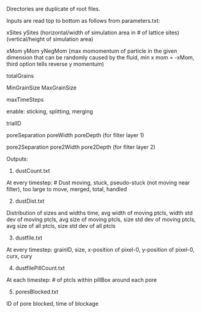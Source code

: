 Directories are duplicate of root files.

Inputs are read top to bottom as follows from parameters.txt:

xSites ySites (horizontal/width of simulation area in # of lattice sites) (vertical/height of simulation area)

xMom yMom yNegMom (max momomentum of particle in the given dimension that can be randomly caused by the fluid, min x mom = -xMom, third option tells reverse y momentum)

totalGrains

MinGrainSize MaxGrainSize

maxTimeSteps

enable: sticking, splitting, merging

trialID

poreSeparation poreWidth poreDepth (for filter layer 1)

pore2Separation pore2Width pore2Depth (for filter layer 2)

Outputs:

1) dustCount.txt

At every timestep: # Dust moving, stuck, pseudo-stuck (not moving near filter), too large to move, merged, total, handled

2) dustDist.txt

Distribution of sizes and widths
time, avg width of moving ptcls, width std dev of moving ptcls, avg size of moving ptcls, size std dev of moving ptcls, avg size of all ptcls, size std dev of all ptcls

3) dustfile.txt

At every timestep: grainID, size, x-position of pixel-0, y-position of pixel-0, curx, cury

4) dustfilePillCount.txt

At each timestep: # of ptcls within pillBox around each pore

5) poresBlocked.txt

ID of pore blocked, time of blockage

